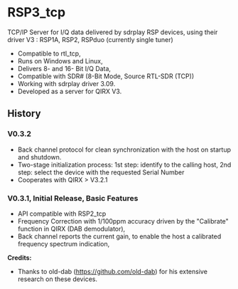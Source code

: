 # RSP3_tcp
TCP/IP Server for I/Q data delivered by sdrplay RSP devices, using their driver V3 : RSP1A, RSP2, RSPduo (currently single tuner)
- Compatible to rtl_tcp,
- Runs on Windows and Linux,
- Delivers 8- and 16- Bit I/Q Data,
- Compatible with SDR# (8-Bit Mode, Source RTL-SDR (TCP))
- Working with sdrplay driver 3.09.
- Developed as a server for QIRX V3.
## History
### V0.3.2
- Back channel protocol for clean synchronization with the host on startup and shutdown.
- Two-stage initialization process: 1st step: identify to the calling host, 2nd step: select the device with the requested Serial Number
- Cooperates with QIRX > V3.2.1
### V0.3.1, Initial Release, Basic Features
- API compatible with RSP2_tcp
- Frequency Correction with 1/100ppm accuracy driven by the "Calibrate" function in QIRX (DAB demodulator),
- Back channel reports the current gain, to enable the host a calibrated frequency spectrum indication,

**Credits:**  
- Thanks to old-dab (https://github.com/old-dab) for his extensive research on these devices.  
